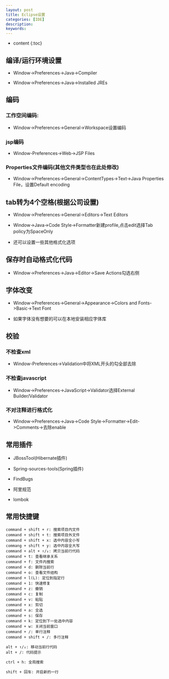 ```yaml
---
layout: post
title: Eclipse设置
categories: [IDE]
description:
keywords:
---
```


* content
{:toc}

## 编译/运行环境设置

* Window->Preferences->Java->Compiler

* Window->Preferences->Java->Installed JREs

## 编码

### 工作空间编码:

* Window->Preferences->General->Workspace设置编码

### jsp编码

* Window-Preferences->Web->JSP Files

### Properties文件编码(其他文件类型也在此处修改)

* Window->Preferences->General->ContentTypes->Text->Java Properties File，设置Default encoding

## tab转为4个空格(根据公司设置)

* Window->Preferences->General->Editors->Text Editors

* Window->Java->Code Style->Formatter新建profile,点击edit选择Tab policy为SpaceOnly

* 还可以设置一些其他格式化选项

## 保存时自动格式化代码

* Window->Preferences->Java->Editor->Save Actions勾选右侧

## 字体改变

* Window->Preferences->General->Appearance->Colors and Fonts->Basic->Text Font
  
* 如果字体没有想要的可以在本地安装相应字体库

## 校验

### 不检查xml

* Window-Preferences->Validation中将XML开头的勾全部去除

### 不检查javascript

* Window->Preferences->JavaScript->Validator选择External Builder/Validator

### 不对注释进行格式化

* Window->Preferences->Java->Code Style->Formatter->Edit->Comments->去除enable

## 常用插件

* JBossTool(Hibernate插件)
  
* Spring-sources-tools(Spring插件)
  
* FindBugs

* 阿里规范

* lombok

## 常用快捷键

    command + shift + r: 搜索项目内文件
    command + shift + t: 搜索项目外文件
    command + shift + x: 选中内容全小写
    commang + shift + y: 选中内容全大写
    command + alt + ↑/↓: 拷贝当前行代码
    command + t: 查看继承关系
    command + f: 文件内搜索
    command + d: 删除当前行
    command + o: 查看文件结构
    command + l(L): 定位到指定行
    command + 1: 快速修复
    command + z: 撤销
    command + c: 复制
    command + v: 粘贴
    command + x: 剪切
    command + a: 全选
    command + s: 保存
    command + k: 定位到下一处选中内容
    command + w: 关闭当前窗口
    command + /: 单行注释
    command + shift + /: 多行注释
    
    alt + ↑/↓: 移动当前行代码
    alt + /: 代码提示
    
    ctrl + h: 全局搜索
    
    shift + 回车: 开启新的一行

